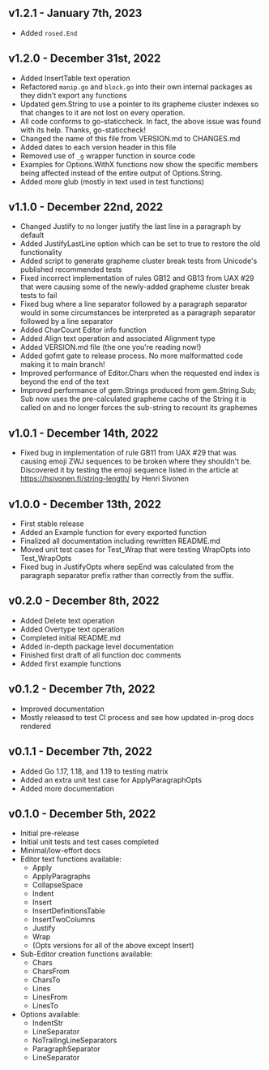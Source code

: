 v1.2.1 - January 7th, 2023
--------------------------
* Added `rosed.End`

v1.2.0 - December 31st, 2022
----------------------------
* Added InsertTable text operation
* Refactored `manip.go` and `block.go` into their own internal packages as they
didn't export any functions
* Updated gem.String to use a pointer to its grapheme cluster indexes so that
changes to it are not lost on every operation.
* All code conforms to go-staticcheck. In fact, the above issue was found with
its help. Thanks, go-staticcheck!
* Changed the name of this file from VERSION.md to CHANGES.md
* Added dates to each version header in this file
* Removed use of `_g` wrapper function in source code
* Examples for Options.WithX functions now show the specific members being
affected instead of the entire output of Options.String.
* Added more glub (mostly in text used in test functions)

v1.1.0 - December 22nd, 2022
----------------------------
* Changed Justify to no longer justify the last line in a paragraph by default
* Added JustifyLastLine option which can be set to true to restore the old
functionality
* Added script to generate grapheme cluster break tests from Unicode's published
recommended tests
* Fixed incorrect implementation of rules GB12 and GB13 from UAX #29 that were
causing some of the newly-added grapheme cluster break tests to fail
* Fixed bug where a line separator followed by a paragraph separator would in
some circumstances be interpreted as a paragraph separator followed by a line
separator
* Added CharCount Editor info function
* Added Align text operation and associated Alignment type
* Added VERSION.md file (the one you're reading now!)
* Added gofmt gate to release process. No more malformatted code making it to
main branch!
* Improved performance of Editor.Chars when the requested end index is beyond
the end of the text
* Improved performance of gem.Strings produced from gem.String.Sub; Sub now uses
the pre-calculated grapheme cache of the String it is called on and no longer
forces the sub-string to recount its graphemes

v1.0.1 - December 14th, 2022
----------------------------
* Fixed bug in implementation of rule GB11 from UAX #29 that was causing emoji
ZWJ sequences to be broken where they shouldn't be. Discovered it by testing the
emoji sequence listed in the article at https://hsivonen.fi/string-length/ by
Henri Sivonen

v1.0.0 - December 13th, 2022
----------------------------
* First stable release
* Added an Example function for every exported function
* Finalized all documentation including rewritten README.md
* Moved unit test cases for Test_Wrap that were testing WrapOpts into
Test_WrapOpts
* Fixed bug in JustifyOpts where sepEnd was calculated from the paragraph
separator prefix rather than correctly from the suffix.

v0.2.0 - December 8th, 2022
---------------------------
* Added Delete text operation
* Added Overtype text operation
* Completed initial README.md
* Added in-depth package level documentation
* Finished first draft of all function doc comments
* Added first example functions

v0.1.2 - December 7th, 2022
---------------------------
* Improved documentation
* Mostly released to test CI process and see how updated in-prog docs rendered

v0.1.1 - December 7th, 2022
---------------------------
* Added Go 1.17, 1.18, and 1.19 to testing matrix
* Added an extra unit test case for ApplyParagraphOpts
* Added more documentation

v0.1.0 - December 5th, 2022
---------------------------
* Initial pre-release
* Initial unit tests and test cases completed
* Minimal/low-effort docs
* Editor text functions available:
  * Apply
  * ApplyParagraphs
  * CollapseSpace
  * Indent
  * Insert
  * InsertDefinitionsTable
  * InsertTwoColumns
  * Justify
  * Wrap
  * (Opts versions for all of the above except Insert)
* Sub-Editor creation functions available:
  * Chars
  * CharsFrom
  * CharsTo
  * Lines
  * LinesFrom
  * LinesTo
* Options available:
  * IndentStr
  * LineSeparator
  * NoTrailingLineSeparators
  * ParagraphSeparator
  * LineSeparator
